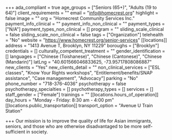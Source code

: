 +++
ada_compliant = true
age_groups = ["Seniors (65+)", "Adults (19 to 64)"]
client_requirements = ""
email = "info@homecrest.org"
highlight = false
image = ""
org = "Homecrest Community Services Inc."
payment_info_clinical = ""
payment_info_non_clinical = ""
payment_types = ["N/A"]
payment_types_non_clinical = []
program = ""
sliding_scale_clinical = false
sliding_scale_non_clinical = false
tags = ["Organization"]
telehealth = "No"
website = "https://www.homecrest.org/senior-services"
[[locations]]
address = "1413 Avenue T, Brooklyn, NY 11229"
boroughs = ["Brooklyn"]
credentials = []
culturally_competent_treatment = ""
gender_identification = []
languages = ["Chinese (Toishanese)", "Chinese (Cantonese)", "Chinese (Mandarin)"]
latLng = "40.601566046833625, -73.95717808086887"
new_clients = "Yes"
new_clients_detail = ""
non_clinical_services = ["ESL classes", "Know Your Rights workshops", "Entitlement/benefits/SNAP assistance", "Case management", "Advocacy"]
parking = "No"
phone_number = "718-376-4036"
psychotherapy = false
psychotherapy_specialties = []
psychotherapy_types = []
services = []
staff_gender = ["Female"]
trainings = ""
[[locations.hours_of_operation]]
day_hours = "Monday - Friday: 8:30 am - 4:00 pm"
[[locations.public_transportation]]
transport_option = "Avenue U Train Station"

+++
Our mission is to improve the quality of life for Asian immigrants, seniors, and those who are otherwise disadvantaged to be more self-sufficient in society.